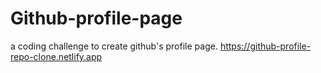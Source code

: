 # Github-profile-page
a coding challenge to create github's profile page.
https://github-profile-repo-clone.netlify.app
